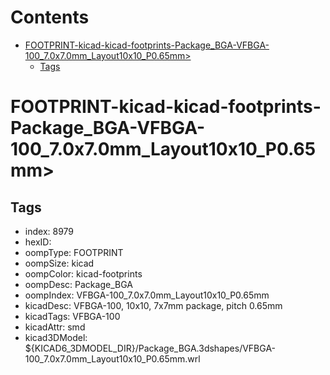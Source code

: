 



Contents
========

* [FOOTPRINT-kicad-kicad-footprints-Package_BGA-VFBGA-100_7.0x7.0mm_Layout10x10_P0.65mm>](#footprint-kicad-kicad-footprints-package_bga-vfbga-100_70x70mm_layout10x10_p065mm)
	* [Tags](#tags)

# FOOTPRINT-kicad-kicad-footprints-Package_BGA-VFBGA-100_7.0x7.0mm_Layout10x10_P0.65mm>

## Tags

- index: 8979
- hexID: 
- oompType: FOOTPRINT
- oompSize: kicad
- oompColor: kicad-footprints
- oompDesc: Package_BGA
- oompIndex: VFBGA-100_7.0x7.0mm_Layout10x10_P0.65mm
- kicadDesc: VFBGA-100, 10x10, 7x7mm package, pitch 0.65mm
- kicadTags: VFBGA-100
- kicadAttr: smd
- kicad3DModel: ${KICAD6_3DMODEL_DIR}/Package_BGA.3dshapes/VFBGA-100_7.0x7.0mm_Layout10x10_P0.65mm.wrl
